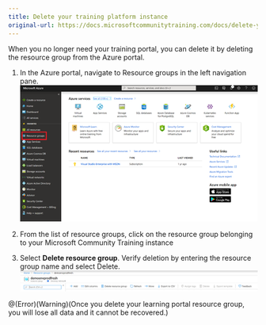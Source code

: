 ```yaml
---
title: Delete your training platform instance
original-url: https://docs.microsoftcommunitytraining.com/docs/delete-your-training-instance
---
```

When you no longer need your training portal, you can delete it by deleting the resource group from the Azure portal.

1.	In the Azure portal, navigate to Resource groups in the left navigation pane. 
![image.png](../../media/image%2823%29.png)	

2.	From the list of resource groups, click on the resource group belonging to your Microsoft Community Training instance

3.	Select **Delete resource group**. Verify deletion by entering the resource group name and select Delete.
![image.png](../../media/image%2887%29.png)


@(Error)(Warning)(Once you delete your learning portal resource group, you will lose all data and it cannot be recovered.)
